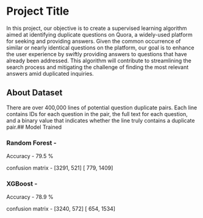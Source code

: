 
# Project Title

In this project, our objective is to create a supervised learning algorithm aimed at identifying duplicate questions on Quora, a widely-used platform for seeking and providing answers. Given the common occurrence of similar or nearly identical questions on the platform, our goal is to enhance the user experience by swiftly providing answers to questions that have already been addressed. This algorithm will contribute to streamlining the search process and mitigating the challenge of finding the most relevant answers amid duplicated inquiries.

## About Dataset

There are over 400,000 lines of potential question duplicate pairs. Each line contains IDs for each question in the pair, the full text for each question, and a binary value that indicates whether the line truly contains a duplicate pair.## Model Trained

### Random Forest -
Accuracy - 79.5 %

confusion matrix - 
[3291,  521]
[ 779, 1409]

### XGBoost -

Accuracy - 78.9 %

confusion matrix - [3240,  572]
       [ 654, 1534]

       